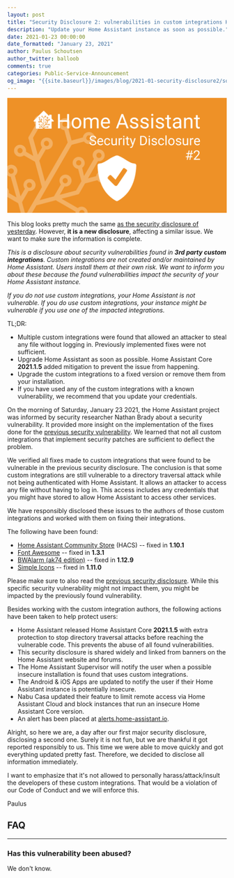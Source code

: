 ```yaml
---
layout: post
title: "Security Disclosure 2: vulnerabilities in custom integrations HACS, Font Awesome and others"
description: "Update your Home Assistant instance as soon as possible."
date: 2021-01-23 00:00:00
date_formatted: "January 23, 2021"
author: Paulus Schoutsen
author_twitter: balloob
comments: true
categories: Public-Service-Announcement
og_image: "{{site.baseurl}}/images/blog/2021-01-security-disclosure2/social.png"
---
```


![Attention please read](/images/blog/2021-01-security-disclosure2/social.png)

This blog looks pretty much the same [as the security disclosure of yesterday](/blog/2021/01/22/security-disclosure/). However, **it is a new disclosure**, affecting a similar issue. We want to make sure the information is complete.

<em>This is a disclosure about security vulnerabilities found in <b>3rd party custom integrations</b>. Custom integrations are not created and/or maintained by Home Assistant. Users install them at their own risk. We want to inform you about these because the found vulnerabilities impact the security of your Home Assistant instance.</em>

<em>If you do not use custom integrations, your Home Assistant is not vulnerable. If you do use custom integrations, your instance might be vulnerable if you use one of the impacted integrations.</em>

TL;DR:

- Multiple custom integrations were found that allowed an attacker to steal any file without logging in. Previously implemented fixes were not sufficient.
- Upgrade Home Assistant as soon as possible. Home Assistant Core **2021.1.5** added mitigation to prevent the issue from happening.
- Upgrade the custom integrations to a fixed version or remove them from your installation.
- If you have used any of the custom integrations with a known vulnerability, we recommend that you update your credentials.

On the morning of Saturday, January 23 2021, the Home Assistant project was informed by security researcher Nathan Brady about a security vulnerability. It provided more insight on the implementation of the fixes done for the [previous security vulnerability](/blog/2021/01/22/security-disclosure/). We learned that not all custom integrations that implement security patches are sufficient to deflect the problem.

We verified all fixes made to custom integrations that were found to be vulnerable in the previous security disclosure. The conclusion is that some custom integrations are still vulnerable to a directory traversal attack while not being authenticated with Home Assistant. It allows an attacker to access any file without having to log in. This access includes any credentials that you might have stored to allow Home Assistant to access other services.

We have responsibly disclosed these issues to the authors of those custom integrations and worked with them on fixing their integrations.

The following have been found:

- [Home Assistant Community Store](https://github.com/hacs/integration) (HACS) -- fixed in **1.10.1**
- [Font Awesome](https://github.com/thomasloven/hass-fontawesome) -- fixed in **1.3.1**
- [BWAlarm (ak74 edition)](https://github.com/akasma74/Hass-Custom-Alarm) -- fixed in **1.12.9**
- [Simple Icons](https://github.com/vigonotion/hass-simpleicons) -- fixed in **1.11.0**

Please make sure to also read the [previous security disclosure](/blog/2021/01/22/security-disclosure/). While this specific security vulnerability might not impact them, you might be impacted by the previously found vulnerability.

Besides working with the custom integration authors, the following actions have been taken to help protect users:

- Home Assistant released Home Assistant Core **2021.1.5** with extra protection to stop directory traversal attacks before reaching the vulnerable code. This prevents the abuse of all found vulnerabilities.
- This security disclosure is shared widely and linked from banners on the Home Assistant website and forums.
- The Home Assistant Supervisor will notify the user when a possible insecure installation is found that uses custom integrations.
- The Android & iOS Apps are updated to notify the user if their Home Assistant instance is potentially insecure.
- Nabu Casa updated their feature to limit remote access via Home Assistant Cloud and block instances that run an insecure Home Assistant Core version.
- An alert has been placed at [alerts.home-assistant.io](https://alerts.home-assistant.io).

Alright, so here we are, a day after our first major security disclosure, disclosing a second one. Surely it is not fun, but we are thankful it got reported responsibly to us. This time we were able to move quickly and got everything updated pretty fast. Therefore, we decided to disclose all information immediately.

I want to emphasize that it's not allowed to personally harass/attack/insult the developers of these custom integrations. That would be a violation of our Code of Conduct and we will enforce this.

Paulus

## FAQ

---

### Has this vulnerability been abused?

We don't know.
